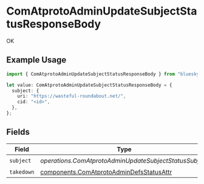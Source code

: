 # ComAtprotoAdminUpdateSubjectStatusResponseBody

OK

## Example Usage

```typescript
import { ComAtprotoAdminUpdateSubjectStatusResponseBody } from "bluesky/models/operations";

let value: ComAtprotoAdminUpdateSubjectStatusResponseBody = {
  subject: {
    uri: "https://wasteful-roundabout.net/",
    cid: "<id>",
  },
};
```

## Fields

| Field                                                                                                | Type                                                                                                 | Required                                                                                             | Description                                                                                          |
| ---------------------------------------------------------------------------------------------------- | ---------------------------------------------------------------------------------------------------- | ---------------------------------------------------------------------------------------------------- | ---------------------------------------------------------------------------------------------------- |
| `subject`                                                                                            | *operations.ComAtprotoAdminUpdateSubjectStatusSubject*                                               | :heavy_check_mark:                                                                                   | N/A                                                                                                  |
| `takedown`                                                                                           | [components.ComAtprotoAdminDefsStatusAttr](../../models/components/comatprotoadmindefsstatusattr.md) | :heavy_minus_sign:                                                                                   | N/A                                                                                                  |